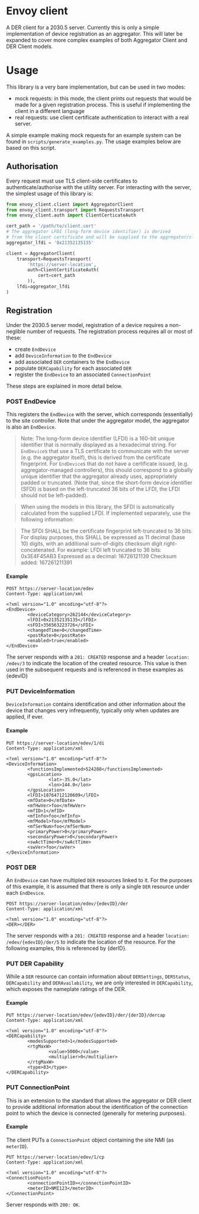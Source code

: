 # Envoy client

A DER client for a 2030.5 server. Currently this is only a simple implementation of
device registration as an aggregator. This will later be expanded to cover more complex
examples of both Aggregator Client and DER Client models.

# Usage

This library is a very bare implementation, but can be used in two modes:
- mock requests: in this mode, the client prints out requests that would be made
for a given registration process. This is useful if implementing the client in a different
language
- real requests: use client certificate authentication to interact with a real server.

A simple example making mock requests for an example system can be found in 
`scripts/generate_examples.py`. The usage examples below are based on this script.


## Authorisation

Every request must use TLS client-side certificates to authenticate/authorise with the 
utility server. For interacting with the server, the simplest usage of this library is:

```python
from envoy_client.client import AggregatorClient
from envoy_client.transport import RequestsTransport
from envoy_client.auth import ClientCerticateAuth

cert_path = '/path/to/client.cert'
# The aggregator LFDI (long-form device identifier) is derived
# from the client certificate and will be supplied to the aggregator/client
aggregator_lfdi = '0x21352135135'  

client = AggregatorClient(
    transport=RequestsTransport(
        'https://server-location', 
        auth=ClientCertificateAuth(
            cert=cert_path
        )),
    lfdi=aggregator_lfdi
)
```

## Registration

Under the 2030.5 server model, registration of a device requires a non-neglible number of 
requests. The registration process requires all or most of these:
- create `EndDevice`
- add `DeviceInformation` to the `EndDevice`
- add associated `DER` containers to the `EndDevice`
- populate `DERCapability` for each associated `DER`
- register the `EndDevice` to an associated `ConnectionPoint`

These steps are explained in more detail below.

### POST EndDevice

This registers the `EndDevice` with the server, which corresponds (essentially) to the site
controller. Note that under the aggregator model, the aggregator is also an `EndDevice`.

> Note: The long-form device identifier (LFDI) is a 160-bit unique identifier that is normally 
displayed as a hexadecimal string. For `EndDevice`s that use a TLS certificate to communicate
with the server (e.g. the aggregator itself), this is derived from the certificate fingerprint.
For `EndDevice`s that do not have a certificate issued, (e.g. aggregator-managed controllers),
this should correspond to a globally unique identifier that the aggregator already uses, 
appropriately padded or truncated. (Note that, since the short-form device identifier (SFDI) 
is based on the left-truncated 36 bits of the LFDI, the LFDI should not be left-padded).

> When using the models in this library, the SFDI is automatically calculated from the supplied
LFDI. If implemented separately, use the following information:

> The SFDI SHALL be the certificate fingerprint left-truncated to 36 bits. For display purposes, this SHALL be expressed as 11 decimal (base 10) digits, with an additional sum-of-digits checksum digit right- concatenated. For example:
LFDI left truncated to 36 bits: 0x3E4F45AB3
Expressed as a decimal: 16726121139
Checksum added: 167261211391


#### Example
```
POST https://server-location/edev
Content-Type: application/xml

<?xml version="1.0" encoding="utf-8"?>
<EndDevice>
        <deviceCategory>262144</deviceCategory>
        <lFDI>0x21352135135</lFDI>
        <sFDI>356563223726</sFDI>
        <changedTime>0</changedTime>
        <postRate>0</postRate>
        <enabled>true</enabled>
</EndDevice>

```

The server responds with a `201: CREATED` response and a header `location: /edev/3`
to indicate the location of the created resource. This value is then used in the subsequent 
requests and is referenced in these examples as {edevID}


### PUT DeviceInformation

`DeviceInformation` contains identification and other information about the device that changes very infrequently, typically only when updates are applied, if ever.

#### Example

```
PUT https://server-location/edev/1/di
Content-Type: application/xml

<?xml version="1.0" encoding="utf-8"?>
<DeviceInformation>
        <functionsImplemented>524288</functionsImplemented>
        <gpsLocation>
                <lat>-35.0</lat>
                <lon>144.0</lon>
        </gpsLocation>
        <lFDI>18764712120609</lFDI>
        <mfDate>0</mfDate>
        <mfHwVer>foo</mfHwVer>
        <mfID>1</mfID>
        <mfInfo>foo</mfInfo>
        <mfModel>foo</mfModel>
        <mfSerNum>foo</mfSerNum>
        <primaryPower>0</primaryPower>
        <secondaryPower>0</secondaryPower>
        <swActTime>0</swActTime>
        <swVer>foo</swVer>
</DeviceInformation>
```

### POST DER
An `EndDevice` can have multipled `DER` resources linked to it. For the purposes of this 
example, it is assumed that there is only a single `DER` resource under each `EndDevice`.

```
POST https://server-location/edev/{edevID}/der
Content-Type: application/xml

<?xml version="1.0" encoding="utf-8"?>
<DER></DER>
```

The server responds with a `201: CREATED` response and a header `location: /edev/{edevID}/der/5`
to indicate the location of the resource. For the following examples, this is referenced by
{derID}.


### PUT DER Capability
While a `DER` resource can contain information about `DERSettings`, `DERStatus`, `DERCapability` 
and `DERAvailability`, we are only interested in `DERCapability`, which exposes the nameplate
ratings of the DER.


#### Example



```
PUT https://server-location/edev/{edevID}/der/{derID}/dercap
Content-Type: application/xml

<?xml version="1.0" encoding="utf-8"?>
<DERCapability>
        <modesSupported>1</modesSupported>
        <rtgMaxW>
                <value>5000</value>
                <multiplier>0</multiplier>
        </rtgMaxW>
        <type>83</type>
</DERCapability>
```


### PUT ConnectionPoint

This is an extension to the standard that allows the aggregator or DER client to provide
additional information about the identification of the connection point to which the
device is connected (generally for metering purposes).

#### Example

The client PUTs a `ConnectionPoint` object containing the site NMI (as `meterID`).

```
PUT https://server-location/edev/1/cp
Content-Type: application/xml

<?xml version="1.0" encoding="utf-8"?>
<ConnectionPoint>
        <connectionPointID></connectionPointID>
        <meterID>NMI123</meterID>
</ConnectionPoint>
```

Server responds with `200: OK`.
